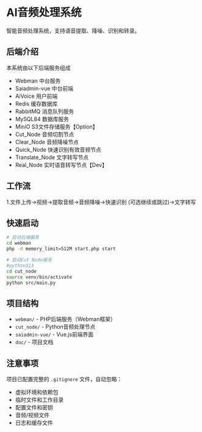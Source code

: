 # AI音频处理系统

智能音频处理系统，支持语音提取、降噪、识别和转录。

## 后端介绍
本系统由以下后端服务组成
- Webman 中台服务
- Saiadmin-vue  中台前端
- AiVoice 用户前端
- Redis 缓存数据库
- RabbitMQ 消息队列服务
- MySQL84 数据库服务
- MiniO S3文件存储服务【Option】
- Cut_Node 音频切割节点
- Clear_Node 音频降噪节点
- Quick_Node 快速识别有效音频节点
- Translate_Node 文字转写节点
- Real_Node 实时语音转写节点【Dev】

## 工作流
1.文件上传->视频->提取音频->音频降噪->快速识别 (可选继续或跳过)->文字转写

## 快速启动

```bash
# 启动后端服务
cd webman
php -d memory_limit=512M start.php start

# 启动Cut Node服务
#python313
cd cut_node
source venv/bin/activate
python src/main.py
```

## 项目结构

- `webman/` - PHP后端服务（Webman框架）
- `cut_node/` - Python音频处理节点
- `saiadmin-vue/` - Vue.js前端界面
- `doc/` - 项目文档

## 注意事项

项目已配置完整的 `.gitignore` 文件，自动忽略：
- 虚拟环境和依赖包
- 临时文件和工作目录
- 配置文件和密钥
- 音频/视频文件
- 日志和缓存文件
